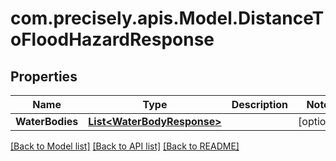 
# com.precisely.apis.Model.DistanceToFloodHazardResponse

## Properties

Name | Type | Description | Notes
------------ | ------------- | ------------- | -------------
**WaterBodies** | [**List&lt;WaterBodyResponse&gt;**](WaterBodyResponse.md) |  | [optional] 

[[Back to Model list]](../README.md#documentation-for-models)
[[Back to API list]](../README.md#documentation-for-api-endpoints)
[[Back to README]](../README.md)

